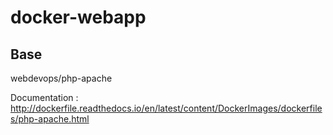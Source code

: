 # docker-webapp

## Base ##
webdevops/php-apache

Documentation : http://dockerfile.readthedocs.io/en/latest/content/DockerImages/dockerfiles/php-apache.html
